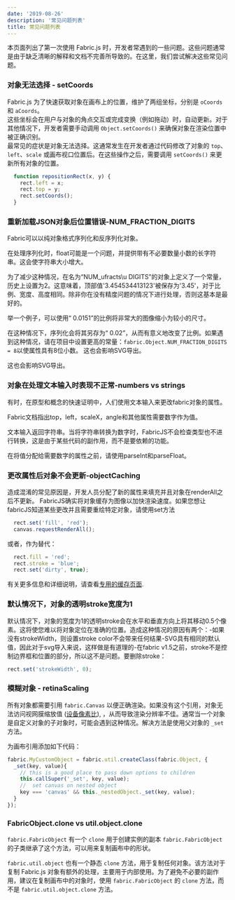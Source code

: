 ```yaml
---
date: '2019-08-26'
description: '常见问题列表'
title: 常见问题列表
---
```


本页面列出了第一次使用 Fabric.js 时，开发者常遇到的一些问题。这些问题通常是由于缺乏清晰的解释和文档不完善所导致的。在这里，我们尝试解决这些常见问题。

### 对象无法选择 - setCoords

Fabric.js 为了快速获取对象在画布上的位置，维护了两组坐标，分别是 `oCoords` 和 `aCoords`。  
这些坐标会在用户与对象的角点交互或完成变换（例如拖动）时，自动更新。对于其他情况下，开发者需要手动调用 `Object.setCoords()` 来确保对象在渲染位置中被正确识别。  
最常见的症状是对象无法选择。这通常发生在开发者通过代码修改了对象的 `top`、`left`、`scale` 或画布视口位置后。在这些操作之后，需要调用 `setCoords()` 来更新所有对象的位置。

```js
  function repositionRect(x, y) {
    rect.left = x;
    rect.top = y;
    rect.setCoords();
  }
```

### 重新加载JSON对象后位置错误-NUM_FRACTION_DIGITS

Fabric可以以纯对象格式序列化和反序列化对象。

在处理序列化时，float可能是一个问题，并提供带有不必要数量小数的长字符串。这会使字符串大小增大。

为了减少这种情况，在名为“NUM_ufracts\u DIGITS”的对象上定义了一个常量，历史上设置为2。这意味着，顶部值'3.454534413123'被保存为'3.45'，对于比例、宽度、高度相同。除非你在没有精度问题的情况下进行处理，否则这基本是最好的。

举一个例子，可以使用“ 0.0151”的比例将非常大的图像缩小为较小的尺寸。 

在这种情况下，序列化会将其另存为“ 0.02”，从而有意义地改变了比例。如果遇到这种情况，请在项目中设置更高的常量：`fabric.Object.NUM_FRACTION_DIGITS = 8`以使属性具有8位小数。 这也会影响SVG导出。

这也会影响SVG导出。


### 对象在处理文本输入时表现不正常-numbers vs strings

有时，在原型和概念的快速证明中，人们使用文本输入来更改fabric对象的属性。

Fabric文档指出top，left，scaleX，angle和其他属性需要数字作为值。 

文本输入返回字符串。当将字符串转换为数字时，FabricJS不会检查类型也不进行转换，这是由于某些代码的副作用，而不是要依赖的功能。 

在将值分配给需要数字的属性之前，请使用parseInt和parseFloat。

### 更改属性后对象不会更新-objectCaching

造成混淆的常见原因是，开发人员分配了新的属性来填充并且对象在renderAll之后不更新。 FabricJS确实将对象缓存为图像以加快渲染速度。如果您想让fabricJS知道某些更改并且需要重绘特定对象，请使用set方法

```ts
  rect.set('fill', 'red');
  canvas.requestRenderAll();
```

或者，作为替代：

```ts
  rect.fill = 'red';
  rect.stroke = 'blue';
  rect.set('dirty', true);
```

有关更多信息和详细说明，请查看[专用的缓存页面](/docs/old-docs/fabric-object-caching/).

### 默认情况下，对象的透明stroke宽度为1

默认情况下，对象的宽度为1的透明stroke会在水平和垂直方向上将其移动0.5个像素。这将使您难以将对象定位在准确的位置。造成这种情况的原因有两个：-如果没有strokeWidth，则设置stroke color不会带来任何结果-SVG具有相同的默认值，因此对于svg导入来说，这样做是有道理的-在fabric v1.5之前，stroke不是控制边界框和位置的部分，所以这不是问题。要删除stroke：

```js
rect.set('strokeWidth', 0);
```

### 模糊对象 - retinaScaling

所有对象都需要引用  `fabric.Canvas` 以便正确渲染。如果没有这个引用，对象无法访问视网膜缩放值 ([设备像素比](https://developer.mozilla.org/en-US/docs/Web/API/Window/devicePixelRatio#correcting_resolution_in_a_canvas)), ，从而导致渲染分辨率不佳。通常当一个对象是自定义对象的子对象时，可能会遇到这种情况。解决方法是使用父对象的 `_set` 方法。  

为画布引用添加如下代码：

```ts
fabric.MyCustomObject = fabric.util.createClass(fabric.Object, {
  _set(key, value){
    // this is a good place to pass down options to children
    this.callSuper('_set', key, value);
    //  set canvas on nested object
    key === 'canvas' && this._nestedObject._set(key, value);
  }
});
```

### FabricObject.clone vs util.object.clone

`fabric.FabricObject` 有一个 `clone` 用于创建实例的副本 `fabric.FabricObject` 的子类继承了这个方法，可以用来复制画布中的形状。

`fabric.util.object` 也有一个静态 `clone` 方法，用于复制任何对象。该方法对于复制 Fabric.js 对象有额外的处理，主要用于内部使用。为了避免不必要的副作用，建议在复制画布中的对象时，使用 `fabric.FabricObject` 的 `clone` 方法，而不是 `fabric.util.object.clone` 方法。